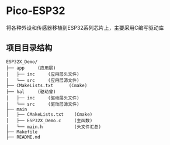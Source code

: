 # Pico-ESP32
将各种外设和传感器移植到ESP32系列芯片上，主要采用C编写驱动库


## 项目目录结构
``` 
ESP32X_Demo/
├── app     (应用层)
│   ├── inc     (应用层头文件)
│   └── src     (应用层源文件)
├── CMakeLists.txt      (Cmake)
├── hal     (驱动曾)
│   ├── inc     (驱动层头文件)
│   └── src     (驱动层源文件)
├── main    
│   ├── CMakeLists.txt    (Cmake)
│   ├── ESP32X_Demo.c     (主函数)
│   └── main.h            (头文件汇总)
├── Makefile
├── README.md
```